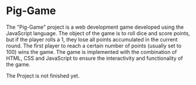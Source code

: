 # Pig-Game

The "Pig-Game" project is a web development game developed using the JavaScript language. The object of the game is to roll dice and score points, but if the player rolls a 1, they lose all points accumulated in the current round. The first player to reach a certain number of points (usually set to 100) wins the game. The game is implemented with the combination of HTML, CSS and JavaScript to ensure the interactivity and functionality of the game.

The Project is not finished yet.


